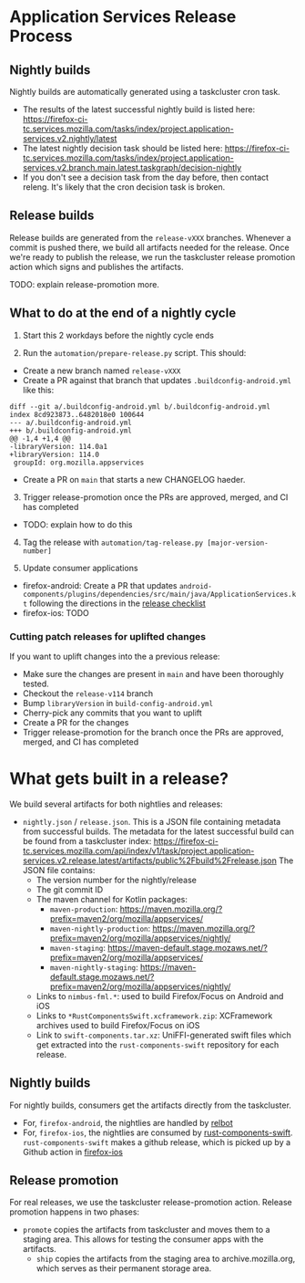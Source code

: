 # Application Services Release Process

## Nightly builds

Nightly builds are automatically generated using a taskcluster cron task.

- The results of the latest successful nightly build is listed here:
  https://firefox-ci-tc.services.mozilla.com/tasks/index/project.application-services.v2.nightly/latest
- The latest nightly decision task should be listed here:
  https://firefox-ci-tc.services.mozilla.com/tasks/index/project.application-services.v2.branch.main.latest.taskgraph/decision-nightly
- If you don't see a decision task from the day before, then contact releng.  It's likely that the cron decision task is broken.

## Release builds

Release builds are generated from the `release-vXXX` branches.  Whenever a commit is pushed there,
we build all artifacts needed for the release.  Once we're ready to publish the release, we run the
taskcluster release promotion action which signs and publishes the artifacts.

TODO: explain release-promotion more.

## What to do at the end of a nightly cycle

1. Start this 2 workdays before the nightly cycle ends

2. Run the `automation/prepare-release.py` script.  This should:

 * Create a new branch named `release-vXXX`
 * Create a PR against that branch that updates `.buildconfig-android.yml` like this:

```
diff --git a/.buildconfig-android.yml b/.buildconfig-android.yml
index 8cd923873..6482018e0 100644
--- a/.buildconfig-android.yml
+++ b/.buildconfig-android.yml
@@ -1,4 +1,4 @@
-libraryVersion: 114.0a1
+libraryVersion: 114.0
 groupId: org.mozilla.appservices
```

 * Create a PR on `main` that starts a new CHANGELOG haeder.

3. Trigger release-promotion once the PRs are approved, merged, and CI has completed

 * TODO: explain how to do this

4. Tag the release with `automation/tag-release.py [major-version-number]`

5. Update consumer applications
  * firefox-android: Create a PR that updates
     `android-components/plugins/dependencies/src/main/java/ApplicationServices.kt` following the
      directions in the [release checklist](https://github.com/mozilla-mobile/firefox-android/blob/main/docs/contribute/release_checklist.md)
  * firefox-ios: TODO

### Cutting patch releases for uplifted changes

If you want to uplift changes into the a previous release:

* Make sure the changes are present in `main` and have been thoroughly tested.
* Checkout the `release-v114` branch
* Bump `libraryVersion` in `build-config-android.yml`
* Cherry-pick any commits that you want to uplift
* Create a PR for the changes
* Trigger release-promotion for the branch once the PRs are approved, merged, and CI has completed


# What gets built in a release?

We build several artifacts for both nightlies and releases:
  - `nightly.json` / `release.json`.  This is a JSON file containing metadata from successful
    builds.  The metadata for the latest successful build can be found from a taskcluster index:
    https://firefox-ci-tc.services.mozilla.com/api/index/v1/task/project.application-services.v2.release.latest/artifacts/public%2Fbuild%2Frelease.json
    The JSON file contains:
    - The version number for the nightly/release
    - The git commit ID
    - The maven channel for Kotlin packages:
      - `maven-production`: https://maven.mozilla.org/?prefix=maven2/org/mozilla/appservices/
      - `maven-nightly-production`: https://maven.mozilla.org/?prefix=maven2/org/mozilla/appservices/nightly/
      - `maven-staging`: https://maven-default.stage.mozaws.net/?prefix=maven2/org/mozilla/appservices/
      - `maven-nightly-staging`: https://maven-default.stage.mozaws.net/?prefix=maven2/org/mozilla/appservices/nightly/
    - Links to `nimbus-fml.*`: used to build Firefox/Focus on Android and iOS
    - Links to `*RustComponentsSwift.xcframework.zip`: XCFramework archives used to build Firefox/Focus on iOS
    - Link to `swift-components.tar.xz`: UniFFI-generated swift files which get extracted into the
      `rust-components-swift` repository for each release.

## Nightly builds

For nightly builds, consumers get the artifacts directly from the taskcluster.

  - For, `firefox-android`, the nightlies are handled by [relbot](https://github.com/mozilla-mobile/relbot/)
  - For, `firefox-ios`, the nightlies are consumed by [rust-components-swift](https://github.com/mozilla/rust-components-swift).  `rust-components-swift` makes a github release, which is picked up by a Github action in [firefox-ios](https://github.com/mozilla-mobile/firefox-ios)

## Release promotion

For real releases, we use the taskcluster release-promotion action.  Release promotion happens in two phases:
  - `promote` copies the artifacts from taskcluster and moves them to a staging area.  This
    allows for testing the consumer apps with the artifacts.
    - `ship` copies the artifacts from the staging area to archive.mozilla.org, which serves as
      their permanent storage area.

